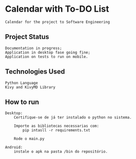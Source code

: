 # Calendar with To-DO List
    Calendar for the project to Software Engineering

## Project Status
    Documentation in progress;
    Application in desktop fase going fine;
    Application on tests to run on mobile.

## Technologies Used
    Python Language
    Kivy and KivyMD Library
    

## How to run
    Desktop: 
        Certifique-se de já ter instalado o python no sistema.

        Importe as bibliotecas necessarias com:
            pip intasll -r requirements.txt

        Rode o main.py

    Android:
        instale o apk na pasta /bin do repositório.

